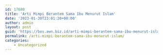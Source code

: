 ```yaml
---
id: 17680
title: 'Arti Mimpi Berantem Sama Ibu Menurut Islam'
date: '2023-01-30T23:01:20+00:00'
author: admin
layout: post
guid: 'https://bos.awn.biz.id/arti-mimpi-berantem-sama-ibu-menurut-islam/'
permalink: /arti-mimpi-berantem-sama-ibu-menurut-islam/
categories:
    - Uncategorized
---
```


